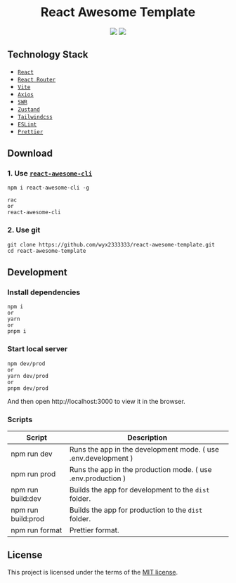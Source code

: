 <h1 align="center">
  React Awesome Template
</h1>

<p align="center">
  <img src="https://img.shields.io/github/package-json/v/wyx2333333/react-awesome-template" />
  <img src="https://img.shields.io/github/license/wyx2333333/react-awesome-template" />
</p>

## Technology Stack

- [`React`](https://reactjs.org)
- [`React Router`](https://reactrouter.com)
- [`Vite`](https://vitejs.dev)
- [`Axios`](https://axios-http.com)
- [`SWR`](https://swr.vercel.app)
- [`Zustand`](https://zustand-demo.pmnd.rs)
- [`Tailwindcss`](https://tailwindcss.com)
- [`ESLint`](https://eslint.org)
- [`Prettier`](https://prettier.io)

## Download

### 1. Use [`react-awesome-cli`](https://www.npmjs.com/package/react-awesome-cli)

```
npm i react-awesome-cli -g

rac
or
react-awesome-cli
```

### 2. Use git

```
git clone https://github.com/wyx2333333/react-awesome-template.git
cd react-awesome-template
```

## Development

### Install dependencies

```
npm i
or
yarn
or
pnpm i
```

### Start local server

```
npm dev/prod
or
yarn dev/prod
or
pnpm dev/prod
```

And then open http://localhost:3000 to view it in the browser.

### Scripts

| Script             | Description                                                    |
| ------------------ | -------------------------------------------------------------- |
| npm run dev        | Runs the app in the development mode. ( use .env.development ) |
| npm run prod       | Runs the app in the production mode. ( use .env.production )   |
| npm run build:dev  | Builds the app for development to the `dist` folder.           |
| npm run build:prod | Builds the app for production to the `dist` folder.            |
| npm run format     | Prettier format.                                               |

## License

This project is licensed under the terms of the [MIT license](https://github.com/wyx2333333/react-awesome-template/blob/main/LICENSE).
